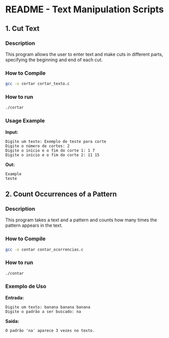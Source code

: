 # README - Text Manipulation Scripts

## 1. Cut Text
### Description
This program allows the user to enter text and make cuts in different parts, specifying the beginning and end of each cut.

### How to Compile
```sh
gcc -o cortar cortar_texto.c
```

### How to run
```sh
./cortar
```

### Usage Example
**Input:**
```
Digite um texto: Exemplo de teste para corte
Digite o número de cortes: 2
Digite o início e o fim do corte 1: 1 7
Digite o início e o fim do corte 2: 11 15
```

**Out:**
```
Example
teste
```

## 2. Count Occurrences of a Pattern
### Description
This program takes a text and a pattern and counts how many times the pattern appears in the text.

### How to Compile
```sh
gcc -o contar contar_ocorrencias.c
```

### How to run
```sh
./contar
```

### Exemplo de Uso
**Entrada:**
```
Digite um texto: banana banana banana
Digite o padrão a ser buscado: na
```

**Saída:**
```
O padrão 'na' aparece 3 vezes no texto.
```

